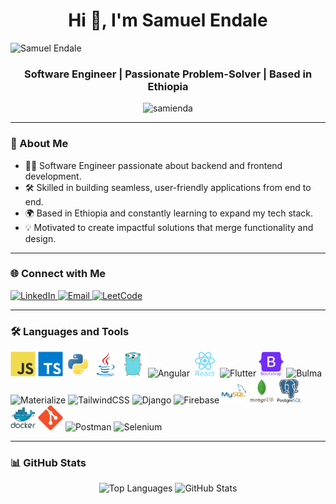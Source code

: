 <h1 align="center">Hi 👋, I'm Samuel Endale</h1>
<img src="https://i.postimg.cc/C1k6J3bB/dv-photo.jpg" alt="Samuel Endale" width="200" />
<h3 align="center">Software Engineer | Passionate Problem-Solver | Based in Ethiopia</h3>

<p align="center">
  <img src="https://komarev.com/ghpvc/?username=samienda&label=Profile%20views&color=0e75b6&style=flat" alt="samienda" />
</p>

---

### 🚀 About Me
- 👨‍💻 Software Engineer passionate about backend and frontend development.
- 🛠 Skilled in building seamless, user-friendly applications from end to end.
- 🌍 Based in Ethiopia and constantly learning to expand my tech stack.
- 💡 Motivated to create impactful solutions that merge functionality and design.

---

### 🌐 Connect with Me
<p align="left">
  <a href="https://linkedin.com/in/samuel-endale-b88376276" target="blank">
    <img src="https://img.shields.io/badge/LinkedIn-0A66C2?style=for-the-badge&logo=linkedin&logoColor=white" alt="LinkedIn" />
  </a>
  <a href="mailto:samuelendale7373@gmail.com">
    <img src="https://img.shields.io/badge/Email-D14836?style=for-the-badge&logo=gmail&logoColor=white" alt="Email" />
  </a>
  <a href="https://www.leetcode.com/misami" target="blank">
    <img src="https://img.shields.io/badge/LeetCode-FFA116?style=for-the-badge&logo=leetcode&logoColor=white" alt="LeetCode" />
  </a>
</p>

---

### 🛠️ Languages and Tools
<p align="left">
  <!-- Languages -->
  <img src="https://raw.githubusercontent.com/devicons/devicon/master/icons/javascript/javascript-original.svg" alt="JavaScript" width="40" height="40" />
  <img src="https://raw.githubusercontent.com/devicons/devicon/master/icons/typescript/typescript-original.svg" alt="TypeScript" width="40" height="40" />
  <img src="https://raw.githubusercontent.com/devicons/devicon/master/icons/python/python-original.svg" alt="Python" width="40" height="40" />
  <img src="https://raw.githubusercontent.com/devicons/devicon/master/icons/java/java-original.svg" alt="Java" width="40" height="40" />
  <img src="https://raw.githubusercontent.com/devicons/devicon/master/icons/go/go-original.svg" alt="Go" width="40" height="40" />
  
  <!-- Frontend -->
  <img src="https://angular.io/assets/images/logos/angular/angular.svg" alt="Angular" width="40" height="40"/>
  <img src="https://raw.githubusercontent.com/devicons/devicon/master/icons/react/react-original-wordmark.svg" alt="React" width="40" height="40" />
  <img src="https://www.vectorlogo.zone/logos/flutterio/flutterio-icon.svg" alt="Flutter" width="40" height="40" />
  <img src="https://raw.githubusercontent.com/devicons/devicon/master/icons/bootstrap/bootstrap-plain-wordmark.svg" alt="Bootstrap" width="40" height="40"/>
  <img src="https://raw.githubusercontent.com/gilbarbara/logos/804dc257b59e144eaca5bc6ffd16949752c6f789/logos/bulma.svg" alt="Bulma" width="40" height="40"/>
  <img src="https://raw.githubusercontent.com/prplx/svg-logos/5585531d45d294869c4eaab4d7cf2e9c167710a9/svg/materialize.svg" alt="Materialize" width="40" height="40"/>
  <img src="https://www.vectorlogo.zone/logos/tailwindcss/tailwindcss-icon.svg" alt="TailwindCSS" width="40" height="40"/>
  
  <!-- Backend & Databases -->
  <img src="https://cdn.worldvectorlogo.com/logos/django.svg" alt="Django" width="40" height="40" />
  <img src="https://www.vectorlogo.zone/logos/firebase/firebase-icon.svg" alt="Firebase" width="40" height="40" />
  <img src="https://raw.githubusercontent.com/devicons/devicon/master/icons/mysql/mysql-original-wordmark.svg" alt="MySQL" width="40" height="40" />
  <img src="https://raw.githubusercontent.com/devicons/devicon/master/icons/mongodb/mongodb-original-wordmark.svg" alt="MongoDB" width="40" height="40"/>
  <img src="https://raw.githubusercontent.com/devicons/devicon/master/icons/postgresql/postgresql-original-wordmark.svg" alt="PostgreSQL" width="40" height="40"/>

  <!-- DevOps & Other Tools -->
  <img src="https://raw.githubusercontent.com/devicons/devicon/master/icons/docker/docker-original-wordmark.svg" alt="Docker" width="40" height="40" />
  <img src="https://raw.githubusercontent.com/devicons/devicon/master/icons/git/git-original.svg" alt="Git" width="40" height="40" />
  <img src="https://www.vectorlogo.zone/logos/getpostman/getpostman-icon.svg" alt="Postman" width="40" height="40"/>
  <img src="https://raw.githubusercontent.com/detain/svg-logos/780f25886640cef088af994181646db2f6b1a3f8/svg/selenium-logo.svg" alt="Selenium" width="40" height="40"/>
</p>

---

### 📊 GitHub Stats
<p align="center">
  <img src="https://github-readme-stats.vercel.app/api/top-langs?username=samienda&show_icons=true&locale=en&layout=compact&theme=radical" alt="Top Languages" />
  <img src="https://github-readme-stats.vercel.app/api?username=samienda&show_icons=true&locale=en&theme=radical" alt="GitHub Stats" />
</p>

